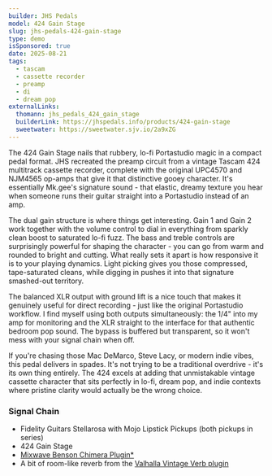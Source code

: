 ```yaml
---
builder: JHS Pedals
model: 424 Gain Stage
slug: jhs-pedals-424-gain-stage
type: demo
isSponsored: true
date: 2025-08-21
tags:
  - tascam
  - cassette recorder
  - preamp
  - di
  - dream pop
externalLinks:
  thomann: jhs_pedals_424_gain_stage
  builderLink: https://jhspedals.info/products/424-gain-stage
  sweetwater: https://sweetwater.sjv.io/2a9xZG
---
```


The 424 Gain Stage nails that rubbery, lo-fi Portastudio magic in a compact pedal format. JHS recreated the preamp circuit from a vintage Tascam 424 multitrack cassette recorder, complete with the original UPC4570 and NJM4565 op-amps that give it that distinctive gooey character. It's essentially Mk.gee's signature sound - that elastic, dreamy texture you hear when someone runs their guitar straight into a Portastudio instead of an amp.

The dual gain structure is where things get interesting. Gain 1 and Gain 2 work together with the volume control to dial in everything from sparkly clean boost to saturated lo-fi fuzz. The bass and treble controls are surprisingly powerful for shaping the character - you can go from warm and rounded to bright and cutting. What really sets it apart is how responsive it is to your playing dynamics. Light picking gives you those compressed, tape-saturated cleans, while digging in pushes it into that signature smashed-out territory.

The balanced XLR output with ground lift is a nice touch that makes it genuinely useful for direct recording - just like the original Portastudio workflow. I find myself using both outputs simultaneously: the 1/4" into my amp for monitoring and the XLR straight to the interface for that authentic bedroom pop sound. The bypass is buffered but transparent, so it won't mess with your signal chain when off.

If you're chasing those Mac DeMarco, Steve Lacy, or modern indie vibes, this pedal delivers in spades. It's not trying to be a traditional overdrive - it's its own thing entirely. The 424 excels at adding that unmistakable vintage cassette character that sits perfectly in lo-fi, dream pop, and indie contexts where pristine clarity would actually be the wrong choice.

### Signal Chain

- Fidelity Guitars Stellarosa with Mojo Lipstick Pickups (both pickups in series)
- 424 Gain Stage
- [Mixwave Benson Chimera Plugin\*](https://sweetwater.sjv.io/B0N2PL)
- A bit of room-like reverb from the [Valhalla Vintage Verb plugin](https://valhalladsp.com/shop/reverb/valhalla-vintage-verb/)
